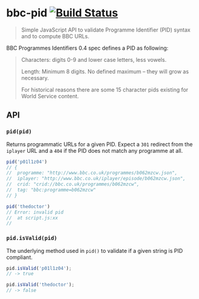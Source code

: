 # bbc-pid [![Build Status](https://travis-ci.org/oncletom/bbc-pid.svg?branch=master)](https://travis-ci.org/oncletom/bbc-pid)

> Simple JavaScript API to validate Programme Identifier (PID) syntax and to compute BBC URLs.

BBC Programmes Identifiers 0.4 spec defines a PID as following:

> Characters: digits 0-9 and lower case letters, less vowels.
> 
> Length: Minimum 8 digits. No defined maximum – they will grow as necessary.
> 
> For historical reasons there are some 15 character pids existing for World Service content.


## API

### `pid(pid)`

Returns programmatic URLs for a given PID. Expect a `301` redirect from the `iplayer` URL and a `404` if the PID does not match any programme at all.

```js
pid('p01l1z04')
// {
//  programme: "http://www.bbc.co.uk/programmes/b062mzcw.json",
//  iplayer: "http://www.bbc.co.uk/iplayer/episode/b062mzcw.json",
//  crid: "crid://bbc.co.uk/programmes/b062mzcw",
//  tag: "bbc:programme=b062mzcw"
// }

pid('thedoctor')
// Error: invalid pid
//  at script.js:xx
//  
```


### `pid.isValid(pid)`

The underlying method used in `pid()` to validate if a given string is PID compliant.

```js
pid.isValid('p01l1z04');
// -> true

pid.isValid('thedoctor');
// -> false
```




